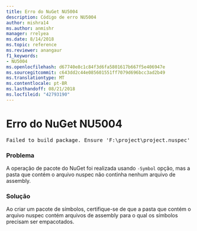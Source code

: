 ```yaml
---
title: Erro do NuGet NU5004
description: Código de erro NU5004
author: mishra14
ms.author: anmishr
manager: rrelyea
ms.date: 8/14/2018
ms.topic: reference
ms.reviewer: anangaur
f1_keywords:
- NU5004
ms.openlocfilehash: d67740e8c1c84f3d6fa5801617b667f5e406947e
ms.sourcegitcommit: c643dd2c44e085601551ff7079d696bcc3ad2b49
ms.translationtype: MT
ms.contentlocale: pt-BR
ms.lasthandoff: 08/21/2018
ms.locfileid: "42793190"
---
```

# <a name="nuget-error-nu5004"></a>Erro do NuGet NU5004
<pre>Failed to build package. Ensure 'F:\project\project.nuspec' includes assembly files. For help on building symbols package, visit http://docs.nuget.org/.</pre>

### <a name="issue"></a>Problema

A operação de pacote do NuGet foi realizada usando `-Symbol` opção, mas a pasta que contém o arquivo nuspec não continha nenhum arquivo de assembly. 


### <a name="solution"></a>Solução

Ao criar um pacote de símbolos, certifique-se de que a pasta que contém o arquivo nuspec contém arquivos de assembly para o qual os símbolos precisam ser empacotados.

